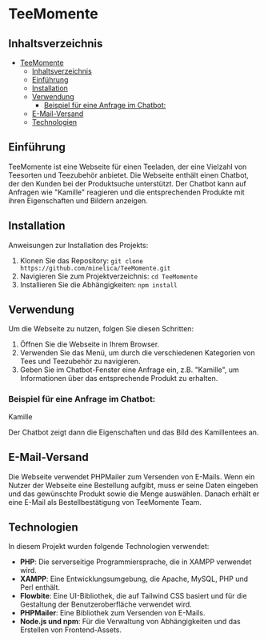 # TeeMomente

## Inhaltsverzeichnis
- [TeeMomente](#teemomente)
  - [Inhaltsverzeichnis](#inhaltsverzeichnis)
  - [Einführung](#einführung)
  - [Installation](#installation)
  - [Verwendung](#verwendung)
    - [Beispiel für eine Anfrage im Chatbot:](#beispiel-für-eine-anfrage-im-chatbot)
  - [E-Mail-Versand](#e-mail-versand)
  - [Technologien](#technologien)

## Einführung
TeeMomente ist eine Webseite für einen Teeladen, der eine Vielzahl von Teesorten und Teezubehör anbietet. Die Webseite enthält einen Chatbot, der den Kunden bei der Produktsuche unterstützt. Der Chatbot kann auf Anfragen wie "Kamille" reagieren und die entsprechenden Produkte mit ihren Eigenschaften und Bildern anzeigen.

## Installation
Anweisungen zur Installation des Projekts:
1. Klonen Sie das Repository: `git clone https://github.com/minelica/TeeMomente.git`
2. Navigieren Sie zum Projektverzeichnis: `cd TeeMomente`
3. Installieren Sie die Abhängigkeiten: `npm install`

## Verwendung
Um die Webseite zu nutzen, folgen Sie diesen Schritten:
1. Öffnen Sie die Webseite in Ihrem Browser.
2. Verwenden Sie das Menü, um durch die verschiedenen Kategorien von Tees und Teezubehör zu navigieren.
3. Geben Sie im Chatbot-Fenster eine Anfrage ein, z.B. "Kamille", um Informationen über das entsprechende Produkt zu erhalten.

### Beispiel für eine Anfrage im Chatbot:
Kamille

Der Chatbot zeigt dann die Eigenschaften und das Bild des Kamillentees an.

## E-Mail-Versand
Die Webseite verwendet PHPMailer zum Versenden von E-Mails. Wenn ein Nutzer der Webseite eine Bestellung aufgibt, muss er seine Daten eingeben und das gewünschte Produkt sowie die Menge auswählen. Danach erhält er eine E-Mail als Bestellbestätigung von TeeMomente Team.

## Technologien
In diesem Projekt wurden folgende Technologien verwendet:
- **PHP**: Die serverseitige Programmiersprache, die in XAMPP verwendet wird.
- **XAMPP**: Eine Entwicklungsumgebung, die Apache, MySQL, PHP und Perl enthält.
- **Flowbite**: Eine UI-Bibliothek, die auf Tailwind CSS basiert und für die Gestaltung der Benutzeroberfläche verwendet wird.
- **PHPMailer**: Eine Bibliothek zum Versenden von E-Mails.
- **Node.js und npm**: Für die Verwaltung von Abhängigkeiten und das Erstellen von Frontend-Assets.